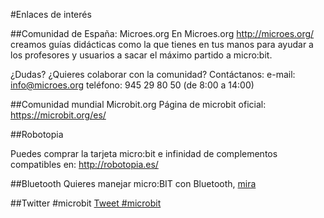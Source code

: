 #Enlaces de interés

##Comunidad de España: Microes.org
En Microes.org http://microes.org/ creamos guías didácticas como la que tienes en tus manos para ayudar a los profesores y usuarios a sacar el máximo partido a micro:bit.

¿Dudas? ¿Quieres colaborar con la comunidad? Contáctanos:
e-mail: info@microes.org
teléfono: 945 29 80 50 (de 8:00 a 14:00)

##Comunidad mundial Microbit.org
Página de microbit oficial:
https://microbit.org/es/

##Robotopia

Puedes comprar la tarjeta micro:bit e infinidad de complementos compatibles en:
http://robotopia.es/

##Bluetooth
Quieres manejar micro:BIT con Bluetooth, [mira](https://play.google.com/store/search?q=mikcro:bit&c=apps)

##Twitter #microbit
<a href="https://twitter.com/intent/tweet?button_hashtag=microbit&ref_src=twsrc%5Etfw" class="twitter-hashtag-button" data-show-count="false">Tweet #microbit</a><script async src="https://platform.twitter.com/widgets.js" charset="utf-8"></script>